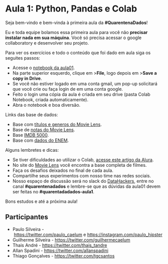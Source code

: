 Aula 1: Python, Pandas e Colab
==============================

Seja bem-vindo e bem-vinda à primeira aula da **#QuarentenaDados**!

Eu e toda equipe bolamos essa primeira aula para você não **precisar instalar nada em sua máquina**. Você só precisa acessar o google collaboratory e desenvolver seu projeto.

Para ver os exercícios e todo o conteúdo que foi dado em aula siga os seguites passos:

-   Acesse o [notebook da aula01](https://colab.research.google.com/drive/1p69W-kfloWqslpLqwmaOV2GTsqaeWyi0).
-   Na parte superior esquerdo, clique em >**File**, logo depois em >**Save a copy in Drive**.
-   Se você não estiver logado em uma conta gmail, um pop-up solicitará que você crie ou faça login de em uma conta google.
-   Feito o login uma cópia da aula é criada em seu drive (pasta Colab Notebook, criada automaticamente).
-   Abra o notebook e boa diversão.

Links das base de dados:

-   Base com [títulos e generos do Movie Lens](https://raw.githubusercontent.com/alura-cursos/introducao-a-data-science/master/aula0/ml-latest-small/movies.csv).
-   Base de [notas do Movie Lens](https://github.com/alura-cursos/introducao-a-data-science/blob/master/aula0/ml-latest-small/ratings.csv?raw=true).
-   Base [IMDB 5000](https://gist.githubusercontent.com/guilhermesilveira/24e271e68afe8fd257911217b88b2e07/raw/e70287fb1dcaad4215c3f3c9deda644058a616bc/movie_metadata.csv).
-   Base com [dados do ENEM](https://github.com/guilhermesilveira/enem-2018/blob/master/MICRODADOS_ENEM_2018_SAMPLE_43278.csv?raw=true).

Alguns lembretes e dicas:

-   Se tiver dificuldades ao utilizar o Colab, [acesse este artigo da Alura](https://www.alura.com.br/artigos/google-colab-o-que-e-e-como-usar).
-   No site do [Movie Lens](https://grouplens.org/datasets/movielens/) você encontra a base completa de filmes.
-   Faça os desafios deixados no final de cada aula.
-   Compartilhe seus experimentos com nosso time nas redes sociais.
-   Nosso espaço de discussão será no slack do [DataHackers](https://datahackers.com.br/), entre no canal **#quarentenadados** e lembre-se que as dúvidas da aula01 devem ser feitas no **#quarentadadados-aula1**.

Bons estudos e até a próxima aula!

Participantes
-------------

-   Paulo Silveira - <https://twitter.com/paulo_caelum> e <https://instagram.com/paulo_hipster>
-   Guilherme Silveira - <https://twitter.com/guilhermecaelum>
-   Thais André - <https://twitter.com/thais_tandre>
-   Allan Spadini - <https://twitter.com/allanspadini>
-   Thiago Gonçalves - <https://twitter.com/tgcsantos>
